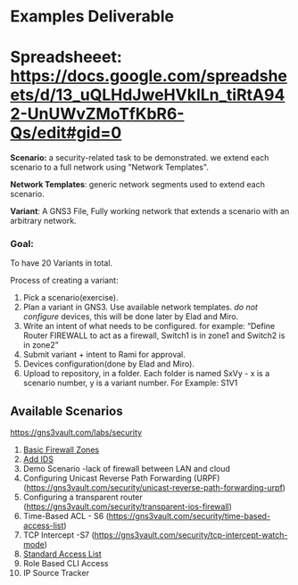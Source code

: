 # Examples Deliverable

# Spreadsheeet: https://docs.google.com/spreadsheets/d/13_uQLHdJweHVkILn_tiRtA942-UnUWvZMoTfKbR6-Qs/edit#gid=0
**Scenario:** a security-related task to be demonstrated. we extend each scenario to a full network using "Network Templates".

**Network Templates**: generic network segments used to extend each scenario.

**Variant**: A GNS3 File, Fully working network that extends a scenario with an arbitrary network.

### Goal:
To have 20 Variants in total.

Process of creating a variant:
1. Pick a scenario(exercise).
2. Plan a variant in GNS3. Use available network templates. *do not configure* devices, this will be done later by Elad and Miro.
3. Write an intent of what needs to be configured. for example: “Define Router FIREWALL to act as a firewall, Switch1 is in zone1 and Switch2 is in zone2”
4. Submit variant + intent to Rami for approval.
5. Devices configuration(done by Elad and Miro).
6. Upload to repository, in a folder. Each folder is named SxVy - x is a scenario number, y is a variant number. For Example: S1V1
## Available Scenarios
https://gns3vault.com/labs/security
1. [Basic Firewall Zones](https://gns3vault.com/security/basic-zone-based-firewall)
2. [Add IDS](https://gns3vault.com/security/ip-traffic-export)
3. Demo Scenario -lack of firewall between LAN and cloud 
4. Configuring Unicast Reverse Path Forwarding (URPF) (https://gns3vault.com/security/unicast-reverse-path-forwarding-urpf)
5. Configuring a transparent router  (https://gns3vault.com/security/transparent-ios-firewall)
6. Time-Based ACL - S6 (https://gns3vault.com/security/time-based-access-list)
7. TCP Intercept -S7 (https://gns3vault.com/security/tcp-intercept-watch-mode)
8. [Standard Access List](https://gns3vault.com/security/standard-access-list)
9. Role Based CLI Access
10. IP Source Tracker 
